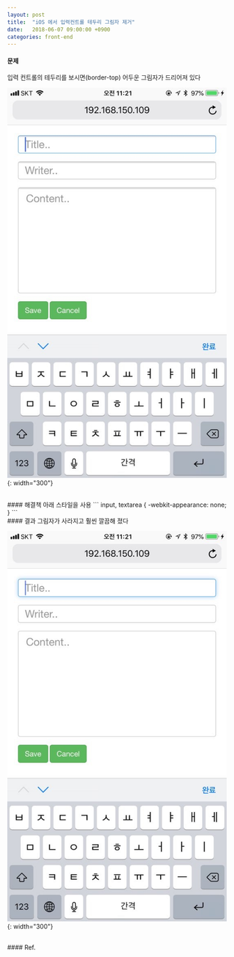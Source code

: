 ```yaml
---
layout: post
title:  "iOS 에서 입력컨트롤 테두리 그림자 제거"
date:   2018-06-07 09:00:00 +0900
categories: front-end
---
```

#### 문제
입력 컨트롤의 테두리를 보시면(border-top) 어두운 그림자가 드리어져 있다

![이후](/images/ios-asis.jpg){: width="300"}



<br>
#### 해결책
아래 스타일을 사용
```
input, textarea {
    -webkit-appearance: none;
}
```

<br>
#### 결과
그림자가 사라지고 훨씬 깔끔해 졌다

![이후](/images/ios-tobe.jpg){: width="300"}

<br>
#### Ref.
<https://webisfree.com/2016-03-22/ios-아이폰-input-태그에-기본-둥근-테두리-및-그림자-제거-방법>
